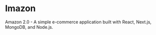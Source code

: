 # Imazon

Amazon 2.0 - A simple e-commerce application built with React, Next.js, MongoDB, and Node.js.
